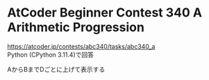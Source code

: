 # AtCoder Beginner Contest 340 A Arithmetic Progression  
https://atcoder.jp/contests/abc340/tasks/abc340_a  
Python (CPython 3.11.4)で回答  

AからBまでDごとに上げて表示する
